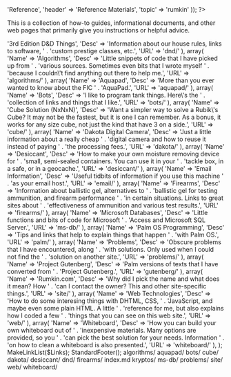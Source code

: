 <?php

require '../functions.inc';
StandardHeader(array(
        'title' => 'Reference',
        'header' => 'Reference Materials',
        'topic' => 'rumkin'
    ));

?>

<p>This is a collection of how-to guides, informational documents, and other
web pages that primarily give you instructions or helpful advice.</p>

<?php

$Links = array(
    array(
        'Name' => '3rd Edition D&D Things',
        'Desc' => 'Information about our house rules, links to software, ' . 'custom prestige classes, etc.',
        'URL' => 'dnd/'
    ),
    array(
        'Name' => 'Algorithms',
        'Desc' => 'Little snippets of code that I have picked up from ' . 'various sources.  Sometimes even bits that I wrote myself ' . 'because I couldn\'t find anything out there to help me.',
        'URL' => 'algorithms/'
    ),
    array(
        'Name' => 'Aquapad',
        'Desc' => 'More than you ever wanted to know about the FIC ' . 'AquaPad.',
        'URL' => 'aquapad/'
    ),
    array(
        'Name' => 'Bots',
        'Desc' => 'I like to program tank things.  Here\'s the ' . 'collection of links and things that I like.',
        'URL' => 'bots/'
    ),
    array(
        'Name' => 'Cube Solution (NxNxN)',
        'Desc' => 'Want a simpler way to solve a Rubik\'s Cube?  It may not be the fastest, but it is one I can remember.  As a bonus, it works for any size cube, not just the kind that have 3 on a side.',
        'URL' => 'cube/'
    ),
    array(
        'Name' => 'Dakota Digital Camera',
        'Desc' => 'Just a little information about a really cheap ' . 'digital camera and how to reuse it instead of paying ' . 'the processing fees.',
        'URL' => 'dakota/'
    ),
    array(
        'Name' => 'Desiccant',
        'Desc' => 'How to make your own moisture removing device for ' . 'small, semi-sealed containers.  You can use it in your ' . 'tackle box, in a safe, or in a geocache.',
        'URL' => 'desiccant/'
    ),
    array(
        'Name' => 'Email Information',
        'Desc' => 'Useful tidbits of information if you use this machine ' . 'as your email host.',
        'URL' => 'email/'
    ),
    array(
        'Name' => 'Firearms',
        'Desc' => 'Information about ballistic gel, alternatives to ' . 'ballistic gel for testing ammunition, and firearm performance ' . 'in certain situations.  Links to great sites about ' . 'effectiveness of ammunition and various test results.',
        'URL' => 'firearms/'
    ),
    array(
        'Name' => 'Microsoft Databases',
        'Desc' => 'Little functions and bits of code for Microsoft ' . 'Access and Microsoft SQL Server.',
        'URL' => 'ms-db/'
    ),
    array(
        'Name' => 'Palm OS Programming',
        'Desc' => 'Tips and links that help to explain things that happen ' . 'with Palm OS.',
        'URL' => 'palm/'
    ),
    array(
        'Name' => 'Problems',
        'Desc' => 'Obscure problems that I have encountered, along ' . 'with solutions.  Only used when I could not find the ' . 'solution on another site.',
        'URL' => 'problems/'
    ),
    array(
        'Name' => 'Project Gutenberg',
        'Desc' => 'Palm versions of texts that I have converted from ' . 'Project Gutenberg.',
        'URL' => 'gutenberg/'
    ),
    array(
        'Name' => 'Rumkin.com',
        'Desc' => 'Why did I pick the name and what does it mean?  How ' . 'can I contact the owner?  This and other site-specific things.',
        'URL' => 'site/'
    ),
    array(
        'Name' => 'Web Technologies',
        'Desc' => 'How to do some interesing things with DHTML, CSS, ' . 'JavaScript, and maybe even some plain HTML.  A little ' . 'reference for me, but also explains how I coded a few ' . 'things that you can see on this web site.',
        'URL' => 'web/'
    ),
    array(
        'Name' => 'Whiteboard',
        'Desc' => 'How you can build your own whiteboard out of ' . 'inexpensive materials.  Many options are provided, so you ' . 'can pick the best solution for your needs.  Information ' . 'on how to clean a whiteboard is also presented.',
        'URL' => 'whiteboard/'
    ),
);
MakeLinkList($Links);
StandardFooter();
algorithms/
aquapad/
bots/
cube/
dakota/
desiccant/
dnd/
firearms/
index.md
kryptos/
ms-db/
problems/
site/
web/
whiteboard/
